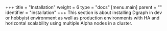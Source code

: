+++
title = "Installation"
weight = 6
type = "docs"
[menu.main]
  parent = ""
  identifier = "installation"
+++
This section is about installing Dgraph in dev or hobbyist environment as well as production environments with HA and  horizontal scalability using multiple Alpha nodes in a cluster.


